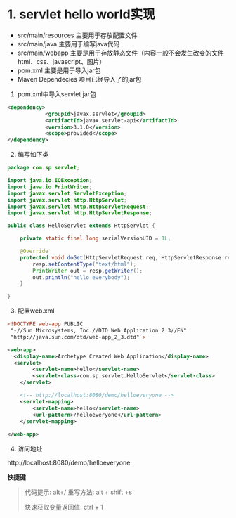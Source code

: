 # 1. servlet hello world实现

*  src/main/resources   主要用于存放配置文件
*  src/main/java        主要用于编写java代码
*  src/main/webapp      主要是用于存放静态文件（内容一般不会发生改变的文件   html、css、javascript、图片）
*  pom.xml              主要是用于导入jar包
*  Maven Dependecies    项目已经导入了的jar包



1. pom.xml中导入servlet jar包

```xml
<dependency>
			<groupId>javax.servlet</groupId>
			<artifactId>javax.servlet-api</artifactId>
			<version>3.1.0</version>
			<scope>provided</scope>
</dependency>
```

2. 编写如下类

```java
package com.sp.servlet;

import java.io.IOException;
import java.io.PrintWriter;
import javax.servlet.ServletException;
import javax.servlet.http.HttpServlet;
import javax.servlet.http.HttpServletRequest;
import javax.servlet.http.HttpServletResponse;

public class HelloServlet extends HttpServlet {

    private static final long serialVersionUID = 1L;

    @Override
    protected void doGet(HttpServletRequest req, HttpServletResponse resp) throws ServletException, IOException {
        resp.setContentType("text/html");
        PrintWriter out = resp.getWriter();
        out.println("hello everybody");
    }

}
```

3. 配置web.xml

``` xml
<!DOCTYPE web-app PUBLIC
 "-//Sun Microsystems, Inc.//DTD Web Application 2.3//EN"
 "http://java.sun.com/dtd/web-app_2_3.dtd" >

<web-app>
  <display-name>Archetype Created Web Application</display-name>
  <servlet>
        <servlet-name>hello</servlet-name>
        <servlet-class>com.sp.servlet.HelloServlet</servlet-class>
    </servlet>

	<!-- http://localhost:8080/demo/helloeveryone -->
    <servlet-mapping>
        <servlet-name>hello</servlet-name>
        <url-pattern>/helloeveryone</url-pattern>
    </servlet-mapping>
    
</web-app>
```

4. 访问地址

http://localhost:8080/demo/helloeveryone



**快捷键** 

> 代码提示: alt+/
> 重写方法: alt + shift +s
>
> 快速获取变量返回值: ctrl + 1
